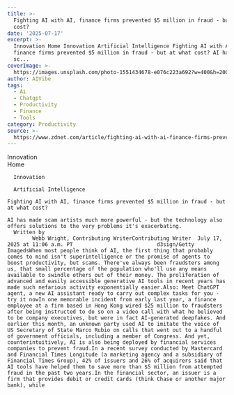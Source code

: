 ```yaml
---
title: >-
  Fighting AI with AI, finance firms prevented $5 million in fraud - but at what
  cost?
date: '2025-07-17'
excerpt: >-
  Innovation Home Innovation Artificial Intelligence Fighting AI with AI,
  finance firms prevented $5 million in fraud - but at what cost? AI has made
  sc...
coverImage: >-
  https://images.unsplash.com/photo-1551434678-e076c223a692?w=400&h=200&fit=crop&auto=format
author: AIVibe
tags:
  - Ai
  - Chatgpt
  - Productivity
  - Finance
  - Tools
category: Productivity
source: >-
  https://www.zdnet.com/article/fighting-ai-with-ai-finance-firms-prevented-5-million-in-fraud-but-at-what-cost/
---
```

Innovation      
      Home
    
      Innovation
    
      Artificial Intelligence
       
    Fighting AI with AI, finance firms prevented $5 million in fraud - but at what cost?
     
    AI has made scam artists much more powerful - but the technology also offers solutions to the very problems it's exacerbating.
      Written by 
            Webb Wright, Contributing WriterContributing Writer  July 17, 2025 at 11:06 a.m. PT                           d3sign/Getty ImagedsWhen most people think of AI, the first thing that probably comes to mind isn't superintelligence or the promise of agents to boost productivity, but scams. There've always been fraudsters among us, that small percentage of the population who'll use any means available to swindle others out of their money. The proliferation of advanced and easily accessible generative AI tools in recent years has made such nefarious activity exponentially easier.Also: Meet ChatGPT agent, a new AI assistant ready to carry out complex tasks for you - try it nowIn one memorable incident from early last year, a finance employee at a firm based in Hong Kong wired $25 million to fraudsters after being instructed to do so on a video call with what he believed to be company executives, but were in fact AI-generated deepfakes. And earlier this month, an unknown party used AI to imitate the voice of US Secretary of State Marco Rubio on calls that went out to a handful of government officials, including a member of Congress. And yet, counterintuitively, AI is also being deployed by financial services companies to prevent fraud.In a recent survey conducted by Mastercard and Financial Times Longitude (a marketing agency and a subsidiary of Financial Times Group), 42% of issuers and 26% of acquirers said that AI tools have helped them to save more than $5 million from attempted fraud in the past two years.In the financial sector, an issuer is a firm that provides debit or credit cards (think Chase or another major bank), while
